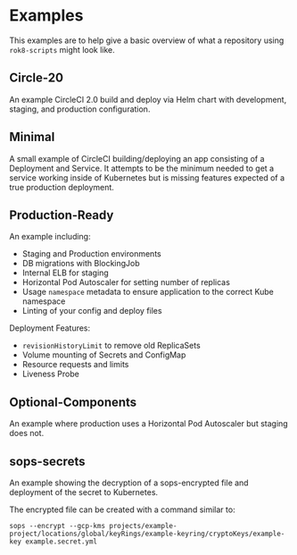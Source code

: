 # Examples

This examples are to help give a basic overview of what a repository using `rok8-scripts` might look like.

## Circle-20

An example CircleCI 2.0 build and deploy via Helm chart with development, staging, and production configuration.

## Minimal

A small example of CircleCI building/deploying an app consisting of a Deployment and Service. It attempts to be the minimum needed to get a service working inside of Kubernetes but is missing features expected of a true production deployment.

## Production-Ready

An example including:

* Staging and Production environments
* DB migrations with BlockingJob
* Internal ELB for staging
* Horizontal Pod Autoscaler for setting number of replicas
* Usage `namespace` metadata to ensure application to the correct Kube namespace
* Linting of your config and deploy files

Deployment Features:
* `revisionHistoryLimit` to remove old ReplicaSets
* Volume mounting of Secrets and ConfigMap
* Resource requests and limits
* Liveness Probe

## Optional-Components

An example where production uses a Horizontal Pod Autoscaler but staging does
not.

## sops-secrets

An example showing the decryption of a sops-encrypted file and deployment of the secret to Kubernetes.

The encrypted file can be created with a command similar to:

```
sops --encrypt --gcp-kms projects/example-project/locations/global/keyRings/example-keyring/cryptoKeys/example-key example.secret.yml
```
